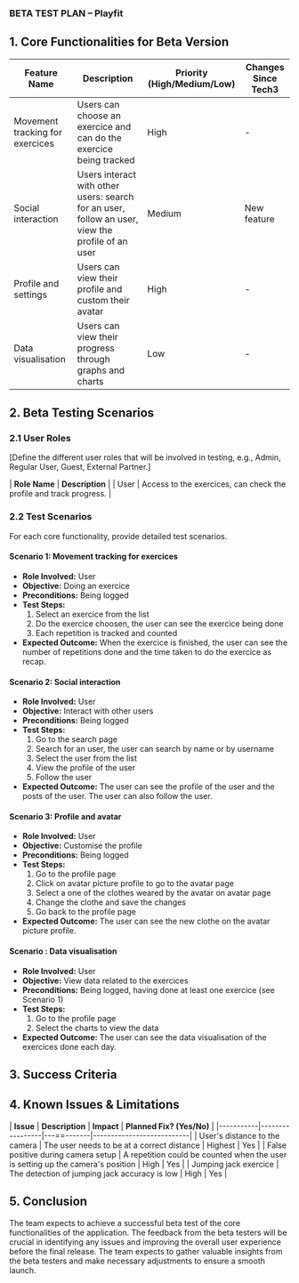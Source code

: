 ### **BETA TEST PLAN – Playfit**

## **1. Core Functionalities for Beta Version**

| **Feature Name**  | **Description** | **Priority (High/Medium/Low)** | **Changes Since Tech3** |
|-------------------|-----------------|--------------------------------|-------------------------|
| Movement tracking for exercices | Users can choose an exercice and can do the exercice being tracked | High | - |
| Social interaction | Users interact with other users: search for an user, follow an user, view the profile of an user | Medium | New feature |
| Profile and settings | Users can view their profile and custom their avatar | High | - |
| Data visualisation | Users can view their progress through graphs and charts | Low | - |

## **2. Beta Testing Scenarios**
### **2.1 User Roles**
[Define the different user roles that will be involved in testing, e.g., Admin, Regular User, Guest, External Partner.]

| **Role Name**  | **Description** |
| User           | Access to the exercices, can check the profile and track progress. |

### **2.2 Test Scenarios**
For each core functionality, provide detailed test scenarios.

#### **Scenario 1: Movement tracking for exercices**
- **Role Involved:** User
- **Objective:** Doing an exercice
- **Preconditions:** Being logged
- **Test Steps:**
  1. Select an exercice from the list
  2. Do the exercice choosen, the user can see the exercice being done
  3. Each repetition is tracked and counted
- **Expected Outcome:** When the exercice is finished, the user can see the number of repetitions done and the time taken to do the exercice as recap.


#### **Scenario 2: Social interaction**
- **Role Involved:** User
- **Objective:** Interact with other users
- **Preconditions:** Being logged
- **Test Steps:**
  1. Go to the search page
  2. Search for an user, the user can search by name or by username
  3. Select the user from the list
  4. View the profile of the user
  5. Follow the user
- **Expected Outcome:** The user can see the profile of the user and the posts of the user. The user can also follow the user.

#### **Scenario 3: Profile and avatar**
- **Role Involved:** User
- **Objective:** Customise the profile
- **Preconditions:** Being logged
- **Test Steps:**
  1. Go to the profile page
  2. Click on avatar picture profile to go to the avatar page
  3. Select a one of the clothes weared by the avatar on avatar page
  4. Change the clothe and save the changes
  5. Go back to the profile page
- **Expected Outcome:** The user can see the new clothe on the avatar picture profile.

#### **Scenario : Data visualisation**
- **Role Involved:** User
- **Objective:** View data related to the exercices
- **Preconditions:** Being logged, having done at least one exercice (see Scenario 1)
- **Test Steps:**
  1. Go to the profile page
  2. Select the charts to view the data
- **Expected Outcome:** The user can see the data visualisation of the exercices done each day.

## **3. Success Criteria**


## **4. Known Issues & Limitations**

| **Issue** | **Description** | **Impact** | **Planned Fix? (Yes/No)** |
|-----------|-----------------|---==-------|---------------------------|
| User's distance to the camera | The user needs to be at a correct distance | Highest | Yes |
| False positive during camera setup | A repetition could be counted when the user is setting up the camera's position | High | Yes |
| Jumping jack exercice | The detection of jumping jack accuracy is low | High | Yes |

## **5. Conclusion**

The team expects to achieve a successful beta test of the core functionalities of the application. The feedback from the beta testers will be crucial in identifying any issues and improving the overall user experience before the final release. The team expects to gather valuable insights from the beta testers and make necessary adjustments to ensure a smooth launch.